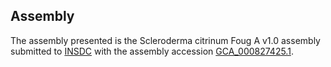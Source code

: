 

Assembly
--------

The assembly presented is the Scleroderma citrinum Foug A v1.0 assembly
submitted to [INSDC](http://www.insdc.org) with the assembly accession
[GCA\_000827425.1](http://www.ebi.ac.uk/ena/data/view/GCA_000827425.1).
